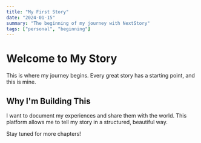 ```yaml
---
title: "My First Story"
date: "2024-01-15"
summary: "The beginning of my journey with NextStory"
tags: ["personal", "beginning"]
---
```


# Welcome to My Story

This is where my journey begins. Every great story has a starting point, and this is mine.

## Why I'm Building This

I want to document my experiences and share them with the world. This platform allows me to tell my story in a structured, beautiful way.

Stay tuned for more chapters!